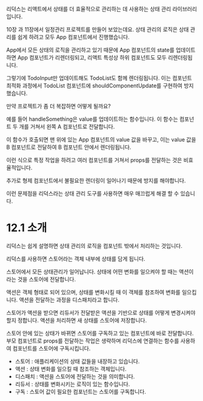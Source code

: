 리덕스는 리액트에서 상태를 더 효율적으로 관리하는 데 사용하는 상태 관리 라이브러리입니다.

10장 과 11장에서 일정관리 프로젝트를 만들어 보았는데요. 상태 관리의 로직은 상태 관리를 쉽게 하려고 모두 App 컴포넌트에서 진행했습니다.

App에서 모든 상태의 로직을 관리하고 있기 때문에 App 컴포넌트의 state를 업데이트하면 App 컴포넌트가 리렌더링되고, 리액트 특성상 하위 컴포넌트도 모두 리렌더링됩니다.

그렇기에 TodoInput만 업데이트해도 TodoList도 함께 렌더링됩니다. 이는 컴포넌트 최적화 과정에서 TodoList 컴포넌트에 shouldComponentUpdate를 구현하여 방지했습니다.

만약 프로젝트가 좀 더 복잡하면 어떻게 될까요?

예를 들어 handleSomething은 value를 업데이트하는 함수입니다. 이 함수는 컴포넌트 두 개를 거쳐서 왼쪽 A 컴포넌트로 전달합니다. 

이 함수가 호출되면 맨 위에 있는 App 컴포넌트의 value 값을 바꾸고, 이는 value 값을 B 컴포넌트로 전달하여 B 컴포넌트 안에서 렌더링됩니다.

이런 식으로 특정 작업을 하려고 여러 컴포넌트를 거쳐서 props를 전달하는 것은 비효율적입니다. 

추가로 형제 컴포넌트에서 불필요한 렌더링이 일어나기 때문에 방지를 해야합니다.

이런 문제점을 리덕스라는 상태 관리 도구를 사용하면 매우 매끄럽게 해결 할 수 있습니다.

# 12.1 소개

리덕스는 쉽게 설명하면 상태 관리의 로직을 컴포넌트 밖에서 처리하는 것입니다.

리덕스를 사용하면 스토어라는 객체 내부에 상태를 담게 됩니다.

스토어에서 모든 상태관리가 일어납니다. 상태에 어떤 변화를 일으켜야 할 때는 액션이라는 것을 스토어에 전달합니다. 

액션은 객체 형태로 되어 있으며, 상태를 변화시킬 때 이 객체를 참조하여 변화를 일으킵니다. 액션을 전달하는 과정을 디스패치라고 합니다.

스토어가 액션을 받으면 리듀서가 전달받은 액션을 기반으로 상태를 어떻게 변경시켜야 할지 정합니다. 액션을 처리하면 새 상태를 스토어에 저장합니다.

스토어 안에 있는 상태가 바뀌면 스토어를 구독하고 있는 컴포넌트에 바로 전달합니다. 부모 컴포넌트로 props를 전달하는 작업은 생략하며 리덕스에 연결하는 함수를 사용하여 컴포넌트를 스토어에 구독시킵니다.

- 스토어 : 애플리케이션의 상태 값들을 내장하고 있습니다.
- 액션 : 상태 변화를 일으킬 때 참조하는 객체입니다.
- 디스패치 : 액션을 스토어에 전달하는 것을 의미합니다.
- 리듀서 : 상태를 변화시키는 로직이 있는 함수입니다.
- 구독 : 스토어 값이 필요한 컴포넌트는 스토어를 구독합니다.

